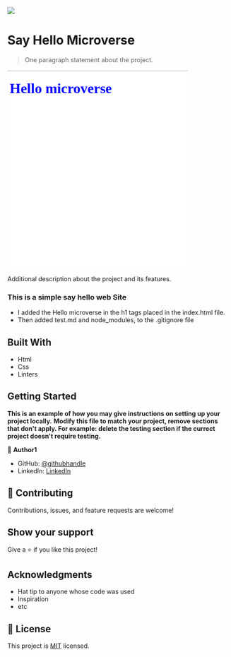 ![](https://img.shields.io/badge/Microverse-blueviolet)

# Say Hello Microverse

> One paragraph statement about the project.

![screenshot](images/screen-16.png)

Additional description about the project and its features.
### This is a simple say hello web Site
 - I added the Hello microverse in the h1 tags placed in the index.html file.
 - Then added test.md and node_modules, to the .gitignore file

## Built With

- Html
- Css
- Linters


## Getting Started

**This is an example of how you may give instructions on setting up your project locally.**
**Modify this file to match your project, remove sections that don't apply. For example: delete the testing section if the currect project doesn't require testing.**





👤 **Author1**

- GitHub: [@githubhandle](https://github.com/gabrielcoder247)
- LinkedIn: [LinkedIn](https://www.linkedin.com/in/gabriel-nwachukwu-209613173/)

## 🤝 Contributing

Contributions, issues, and feature requests are welcome!

## Show your support

Give a ⭐️ if you like this project!

## Acknowledgments

- Hat tip to anyone whose code was used
- Inspiration
- etc

## 📝 License

This project is [MIT](MIT.md) licensed.
